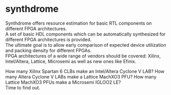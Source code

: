 # synthdrome
Synthdrome offers resource estimation for basic RTL components on different FPGA architectures.  
A set of basic HDL components which can be automatically synthesized for different FPGA architectures is provided.  
The ultimate goal is to allow early comparison of expected device utilization and packing density for different FPGAs.  
FPGA architectures of a wide range of vendors should be covered: Xilinx, Intel/Altera, Lattice, Microsemi as well as new ones like Efinix.

How many Xilinx Spartan 6 CLBs make an Intel/Altera Cyclone V LAB? How many Altera Cyclone V LABs make a Lattice MachXO3 PFU? How many Lattice MachXO3 PFUs make a Microsemi IGLOO2 LE?  
Time to find out.

